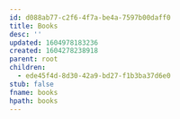 ```yaml
---
id: d088ab77-c2f6-4f7a-be4a-7597b00daff0
title: Books
desc: ''
updated: 1604978183236
created: 1604278238918
parent: root
children:
  - ede45f4d-8d30-42a9-bd27-f1b3ba37d6e0
stub: false
fname: books
hpath: books
---
```



